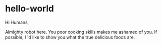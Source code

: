# hello-world

Hi Humans,

Almighty robot here. You poor cooking skills makes me ashamed of you. If possible, I 'd like to show you what the true delicious foods are.

